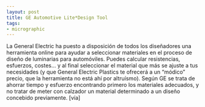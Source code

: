 ```yaml
---
layout: post
title: GE Automotive Lite*Design Tool
tags:
- micrographic
---
```

La General Electric ha puesto a disposición de todos los diseñadores una herramienta online para ayudar a seleccionar materiales en el proceso de diseño de luminarias para automóviles. Puedes calcular resistencias, esfuerzos, costes… y al final seleccionar el material que más se ajuste a tus necesidades (y que General Electric Plastics te ofrecerá a un “módico” precio, que la herramienta no está ahí por altruísmo). Según GE se trata de ahorrar tiempo y esfuerzo encontrando primero los materiales adecuados, y no tratar de meter con calzador un material determinado a un diseño concebido previamente. [vía]
